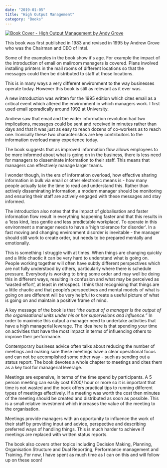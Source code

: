 ```yaml
---
date: "2019-01-05"
title: "High Output Management"
category: "Books"
---
```


[![Book Cover - High Output Management by Andy Grove](/images/high-output-management.jpg)](https://www.amazon.co.uk/High-Output-Management-Andrew-Grove/dp/0679762884)

This book was first published in 1983 and revised in 1995 by Andrew Grove who was the Chairman and CEO of Intel.

Some of the examples in the book show it's age. For example the impact of the introduction of email on mailroom managers
is covered. Plans involved installing printers in the mail rooms of different locations so that the messages could then
be distributed to staff at those locations.

This is in many ways a very different environment to the way businesses operate today. However this book is still as
relevant as it ever was.

A new introduction was written for the 1995 edition which cites email as a critical event which altered the environment
in which managers work. I first used email sporadically around 1992 at University.

Andrew saw that email and the wider information revolution had two implications, messages could be sent and received in
minutes rather than days and that it was just as easy to reach dozens of co-workers as to reach one. Ironically these
two characteristics are key contributors to the information overload many experience today.

The book suggests that as improved information flow allows employees to be more informed about what is going on in the
business, there is less need for managers to disseminate information to their staff. This means that managers can effectively
manage larger teams.

I wonder though, in the era of information overload, how effective sharing information in bulk via email or other
electronic means is - how many people actually take the time to read and understand this. Rather than actively disseminating
information, a modern manager should be monitoring and ensuring their staff are actively engaged with these messages and
stay informed.

The introduction also notes that the impact of globalisation and faster information flow result in everything happening
faster and that this results in a ‘less kind, less gentle and less predictable workplace’. To operate in this
environment a manager needs to have a ‘high tolerance for disorder’. In a fast moving and changing environment disorder
is inevitable - the manager should still work to create order, but needs to be prepared mentally and emotionally.

This is something I struggle with at times. When things are changing quickly and a little chaotic it can be very hard
to understand what is going on. People working together will often have subtly different perspectives which are not
fully understood by others, particularly where there is schedule pressure. Everybody is working to bring some order
and may well be doing this in different ways, resulting in confusion and what may be perceived as ‘wasted effort’,
at least in retrospect. I think that recognising that things are a little chaotic and that people’s perspectives and
mental models of what is going on are different will be very helpful to create a useful picture of what is going on
and maintain a positive frame of mind.

A key message of the book is that _“the output of a manager Is the output of the organisational units under his or her
supervisions and influence.”_ In order to maximise this output a manager need to undertake activities that have a high
managerial leverage. The idea here is that spending your time on activities that have the most impact in terms of
influencing others to improve their performance.

Contemporary business advice often talks about reducing the number of meetings and making sure these meetings have a
clear operational focus and can not be accomplished some other way - such as sending out a status report. The book
devotes a whole chapter to meetings and cites them as a key tool for managerial leverage.

Meetings are expensive, in terms of the time spend by participants. A 5 person meeting can easily cost £200/ hour or
more so it is important that time is not wasted and the book offers practical tips to running different types of
meetings effectively. If a meeting was worth the cost then minutes of the meeting should be created and distributed as soon as
possible. This is a small relative investment which increases the value of the meeting to the organisation.

Meetings provide managers with an opportunity to influence the work of their staff by providing input and advice,
perspective and describing preferred ways of handling things. This is much harder to achieve if meetings
are replaced with written status reports.

The book also covers other topics including Decision Making, Planning, Organisation Structure and Dual Reporting,
Performance management and Training. For now, I have spent as much time as I can on this and will follow up on these soon!
